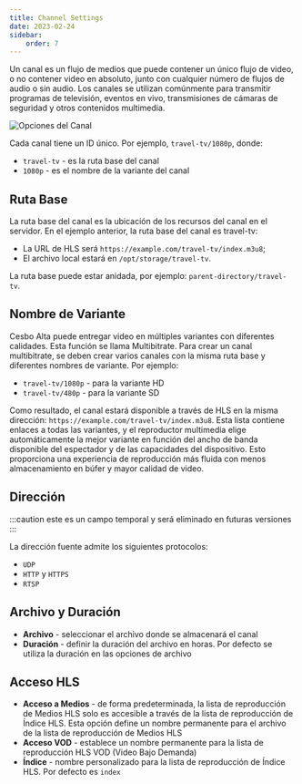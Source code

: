 ```yaml
---
title: Channel Settings
date: 2023-02-24
sidebar:
    order: 7
---
```


Un canal es un flujo de medios que puede contener un único flujo de video, o no contener video en absoluto, junto con cualquier número de flujos de audio o sin audio. Los canales se utilizan comúnmente para transmitir programas de televisión, eventos en vivo, transmisiones de cámaras de seguridad y otros contenidos multimedia.

![Opciones del Canal](https://cdn.cesbo.com/help/alta/ott-settings/channels/channel-settings/options.png)

Cada canal tiene un ID único. Por ejemplo, `travel-tv/1080p`, donde:

- `travel-tv` - es la ruta base del canal
- `1080p` - es el nombre de la variante del canal

## Ruta Base

La ruta base del canal es la ubicación de los recursos del canal en el servidor. En el ejemplo anterior, la ruta base del canal es travel-tv:

- La URL de HLS será `https://example.com/travel-tv/index.m3u8`;
- El archivo local estará en `/opt/storage/travel-tv`.

La ruta base puede estar anidada, por ejemplo: `parent-directory/travel-tv`.

## Nombre de Variante

Cesbo Alta puede entregar video en múltiples variantes con diferentes calidades. Esta función se llama Multibitrate. Para crear un canal multibitrate, se deben crear varios canales con la misma ruta base y diferentes nombres de variante. Por ejemplo:

- `travel-tv/1080p` - para la variante HD
- `travel-tv/480p` - para la variante SD

Como resultado, el canal estará disponible a través de HLS en la misma dirección: `https://example.com/travel-tv/index.m3u8`. Esta lista contiene enlaces a todas las variantes, y el reproductor multimedia elige automáticamente la mejor variante en función del ancho de banda disponible del espectador y de las capacidades del dispositivo. Esto proporciona una experiencia de reproducción más fluida con menos almacenamiento en búfer y mayor calidad de video.

## Dirección

:::caution
este es un campo temporal y será eliminado en futuras versiones
:::

La dirección fuente admite los siguientes protocolos:

- `UDP`
- `HTTP` y `HTTPS`
- `RTSP`

## Archivo y Duración

- **Archivo** - seleccionar el archivo donde se almacenará el canal
- **Duración** - definir la duración del archivo en horas. Por defecto se utiliza la duración en las opciones de archivo

## Acceso HLS

- **Acceso a Medios** - de forma predeterminada, la lista de reproducción de Medios HLS solo es accesible a través de la lista de reproducción de Índice HLS. Esta opción define un nombre permanente para el archivo de la lista de reproducción de Medios HLS
- **Acceso VOD** - establece un nombre permanente para la lista de reproducción HLS VOD (Video Bajo Demanda)
- **Índice** - nombre personalizado para la lista de reproducción de Índice HLS. Por defecto es `index`